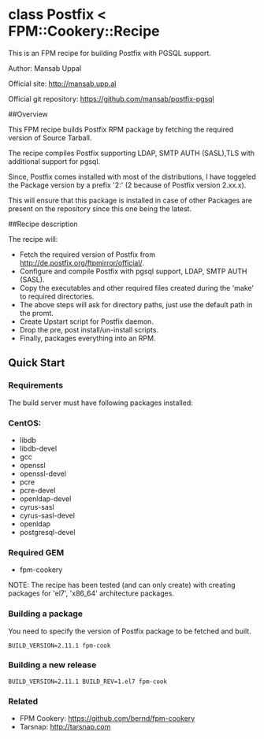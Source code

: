 # class Postfix < FPM::Cookery::Recipe

This is an FPM recipe for building Postfix with PGSQL support.

Author: Mansab Uppal

Official site: http://mansab.upp.al

Official git repository: https://github.com/mansab/postfix-pgsql

##Overview

This FPM recipe builds Postfix RPM package by fetching the required version of Source Tarball.

The recipe compiles Postfix supporting LDAP, SMTP AUTH (SASL),TLS with additional support for pgsql.

Since, Postfix comes installed with most of the distributions, I have toggeled the Package version by a prefix '2:' (2 because of Postfix version 2.xx.x).

This will ensure that this package is installed in case of other Packages are present on the repository since this one being the latest.

##Recipe description

The recipe will:

* Fetch the required version of Postfix from http://de.postfix.org/ftpmirror/official/.
* Configure and compile Postfix with pgsql support, LDAP, SMTP AUTH (SASL).
* Copy the executables and other required files created during the 'make' to required directories.
* The above steps will ask for directory paths, just use the default path in the promt.
* Create Upstart script for Postfix daemon.
* Drop the pre, post install/un-install scripts.
* Finally, packages everything into an RPM. 

## Quick Start

### Requirements

The build server must have following packages installed:

### CentOS:
* libdb
* libdb-devel
* gcc
* openssl
* openssl-devel
* pcre
* pcre-devel
* openldap-devel
* cyrus-sasl
* cyrus-sasl-devel
* openldap
* postgresql-devel

### Required GEM

* fpm-cookery

NOTE: The recipe has been tested (and can only create) with creating packages for 'el7', 'x86_64' architecture packages.

### Building a package
You need to specify the version of Postfix package to be fetched and built.

```fpm
BUILD_VERSION=2.11.1 fpm-cook
```

### Building a new release

```fpm
BUILD_VERSION=2.11.1 BUILD_REV=1.el7 fpm-cook
```

### Related

* FPM Cookery: https://github.com/bernd/fpm-cookery
* Tarsnap: http://tarsnap.com
